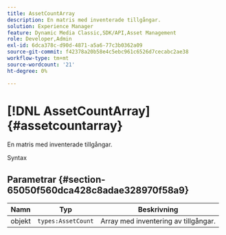 ```yaml
---
title: AssetCountArray
description: En matris med inventerade tillgångar.
solution: Experience Manager
feature: Dynamic Media Classic,SDK/API,Asset Management
role: Developer,Admin
exl-id: 6dca378c-d90d-4871-a5a6-77c3b0362a09
source-git-commit: f42378a20b58e4c5ebc961c6526d7cecabc2ae38
workflow-type: tm+mt
source-wordcount: '21'
ht-degree: 0%

---
```


# [!DNL AssetCountArray]{#assetcountarray}

En matris med inventerade tillgångar.

Syntax

## Parametrar {#section-65050f560dca428c8adae328970f58a9}

| Namn | Typ | Beskrivning |
|---|---|---|
| objekt | `types:AssetCount` | Array med inventering av tillgångar. |
